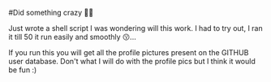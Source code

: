 #Did something crazy 🤪😂

Just wrote a shell script I was wondering will this work. I had to try out, I ran it till 50 it run easily and smoothly 😗...

If you run this you will get all the profile pictures present on the GITHUB user database.
Don't what I will do with the profile pics but I think it would be fun :)
